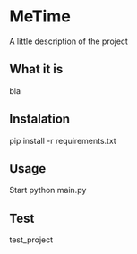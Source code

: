 # MeTime
A little description of the project

## What it is

bla

## Instalation

pip install -r requirements.txt

## Usage

Start
python main.py

## Test

test_project
